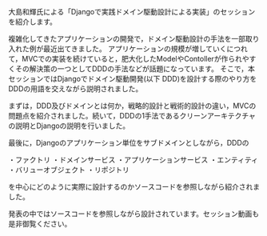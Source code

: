 大島和輝氏による「Djangoで実践ドメイン駆動設計による実装」のセッションを紹介します。

複雑化してきたアプリケーションの開発で，ドメイン駆動設計の手法を一部取り入れた例が最近出てきました。
アプリケーションの規模が増していくにつれて，MVCでの実装を続けていると，肥大化したModelやContollerが作られやすくその解決策の一つとしてDDDの手法などが話題になっています。
そこで，本セッションではDjangoでドメイン駆動開発(以下 DDD)を設計する際のやり方をDDDの用語を交えながら説明されました。

まずは，DDD及びドメインとは何か，戦略的設計と戦術的設計の違い，MVCの問題点を紹介されました。続いて，DDDの1手法であるクリーンアーキテクチャの説明とDjangoの説明を行いました。

最後に，Djangoのアプリケーション単位をサブドメインとしながら，DDDの

・ファクトリ
・ドメインサービス 
・アプリケーションサービス
・エンティティ
・バリューオブジェクト
・リポジトリ

を中心にどのように実際に設計するのかソースコードを参照しながら紹介されました。

発表の中ではソースコードを参照しながら設計されています。セッション動画も是非御覧ください。